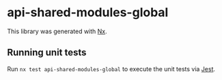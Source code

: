 # api-shared-modules-global

This library was generated with [Nx](https://nx.dev).

## Running unit tests

Run `nx test api-shared-modules-global` to execute the unit tests via [Jest](https://jestjs.io).
